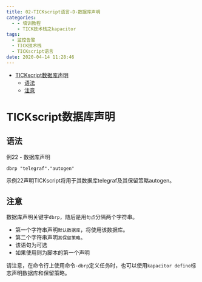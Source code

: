 ```yaml
---
title: 02-TICKscript语言-D-数据库声明
categories:
  - - 培训教程
    - TICK技术栈之kapacitor
tags:
  - 监控告警
  - TICK技术栈
  - TICKscript语言
date: 2020-04-14 11:28:46
---
```


<!-- MDTOC maxdepth:6 firsth1:1 numbering:0 flatten:0 bullets:1 updateOnSave:1 -->

- [TICKscript数据库声明](#tickscript数据库声明)
  - [语法](#语法)
  - [注意](#注意)

<!-- /MDTOC -->

# TICKscript数据库声明

## 语法

例22 - 数据库声明

```
dbrp "telegraf"."autogen"
```

示例22声明TICKscript将用于其数据库telegraf及其保留策略autogen。

## 注意

数据库声明关键字`dbrp`，随后是用`句点`分隔两个字符串。

- 第一个字符串声明`默认数据库`，将使用该数据库。
- 第二个字符串声明`其保留策略`。
- 该语句为可选
- 如果使用则为脚本的第一个声明

请注意，在命令行上使用命令`-dbrp`定义任务时，也可以使用`kapacitor define`标志声明数据库和保留策略。
